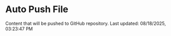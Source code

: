 # Auto Push File

Content that will be pushed to GitHub repository.
Last updated: 08/18/2025, 03:23:47 PM